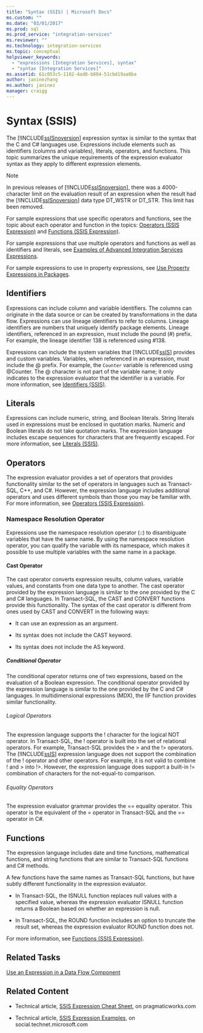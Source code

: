 ```yaml
---
title: "Syntax (SSIS) | Microsoft Docs"
ms.custom: ""
ms.date: "03/01/2017"
ms.prod: sql
ms.prod_service: "integration-services"
ms.reviewer: ""
ms.technology: integration-services
ms.topic: conceptual
helpviewer_keywords: 
  - "expressions [Integration Services], syntax"
  - "syntax [Integration Services]"
ms.assetid: 61c053c5-1182-4ad0-b804-51cbd19aa0ba
author: janinezhang
ms.author: janinez
manager: craigg
---
```

# Syntax (SSIS)
  The [!INCLUDE[ssISnoversion](../../includes/ssisnoversion-md.md)] expression syntax is similar to the syntax that the C and C# languages use. Expressions include elements such as identifiers (columns and variables), literals, operators, and functions. This topic summarizes the unique requirements of the expression evaluator syntax as they apply to different expression elements.  
  
> [!NOTE]  
>  In previous releases of [!INCLUDE[ssISnoversion](../../includes/ssisnoversion-md.md)], there was a 4000-character limit on the evaluation result of an expression when the result had the [!INCLUDE[ssISnoversion](../../includes/ssisnoversion-md.md)] data type DT_WSTR or DT_STR. This limit has been removed.  
  
 For sample expressions that use specific operators and functions, see the topic about each operator and function in the topics: [Operators &#40;SSIS Expression&#41;](../../integration-services/expressions/operators-ssis-expression.md) and [Functions &#40;SSIS Expression&#41;](../../integration-services/expressions/functions-ssis-expression.md).  
  
 For sample expressions that use multiple operators and functions as well as identifiers and literals, see [Examples of Advanced Integration Services Expressions](../../integration-services/expressions/examples-of-advanced-integration-services-expressions.md).  
  
 For sample expressions to use in property expressions, see [Use Property Expressions in Packages](../../integration-services/expressions/use-property-expressions-in-packages.md).  
  
## Identifiers  
 Expressions can include column and variable identifiers. The columns can originate in the data source or can be created by transformations in the data flow. Expressions can use lineage identifiers to refer to columns. Lineage identifiers are numbers that uniquely identify package elements. Lineage identifiers, referenced in an expression, must include the pound (#) prefix. For example, the lineage identifier 138 is referenced using #138.  
  
 Expressions can include the system variables that [!INCLUDE[ssIS](../../includes/ssis-md.md)] provides and custom variables. Variables, when referenced in an expression, must include the \@ prefix. For example, the `Counter` variable is referenced using \@Counter. The \@ character is not part of the variable name; it only indicates to the expression evaluator that the identifier is a variable. For more information, see [Identifiers &#40;SSIS&#41;](../../integration-services/expressions/identifiers-ssis.md).  
  
## Literals  
 Expressions can include numeric, string, and Boolean literals. String literals used in expressions must be enclosed in quotation marks. Numeric and Boolean literals do not take quotation marks. The expression language includes escape sequences for characters that are frequently escaped. For more information, see [Literals &#40;SSIS&#41;](../../integration-services/expressions/numeric-string-and-boolean-literals.md).  
  
## Operators  
 The expression evaluator provides a set of operators that provides functionality similar to the set of operators in languages such as Transact-SQL, C++, and C#. However, the expression language includes additional operators and uses different symbols than those you may be familiar with. For more information, see [Operators &#40;SSIS Expression&#41;](../../integration-services/expressions/operators-ssis-expression.md).  
  
### Namespace Resolution Operator  
 Expressions use the namespace resolution operator (::) to disambiguate variables that have the same name. By using the namespace resolution operator, you can qualify the variable with its namespace, which makes it possible to use multiple variables with the same name in a package.  
  
#### Cast Operator  
 The cast operator converts expression results, column values, variable values, and constants from one data type to another. The cast operator provided by the expression language is similar to the one provided by the C and C# languages. In Transact-SQL, the CAST and CONVERT functions provide this functionality. The syntax of the cast operator is different from ones used by CAST and CONVERT in the following ways:  
  
-   It can use an expression as an argument.  
  
-   Its syntax does not include the CAST keyword.  
  
-   Its syntax does not include the AS keyword.  
  
##### Conditional Operator  
 The conditional operator returns one of two expressions, based on the evaluation of a Boolean expression. The conditional operator provided by the expression language is similar to the one provided by the C and C# languages. In multidimensional expressions (MDX), the IIF function provides similar functionality.  
  
###### Logical Operators  
 The expression language supports the ! character for the logical NOT operator. In Transact-SQL, the ! operator is built into the set of relational operators. For example, Transact-SQL provides the > and the !> operators. The [!INCLUDE[ssIS](../../includes/ssis-md.md)] expression language does not support the combination of the ! operator and other operators. For example, it is not valid to combine ! and > into !>. However, the expression language does support a built-in != combination of characters for the not-equal-to comparison.  
  
###### Equality Operators  
 The expression evaluator grammar provides the == equality operator. This operator is the equivalent of the = operator in Transact-SQL and the == operator in C#.  
  
## Functions  
 The expression language includes date and time functions, mathematical functions, and string functions that are similar to Transact-SQL functions and C# methods.  
  
 A few functions have the same names as Transact-SQL functions, but have subtly different functionality in the expression evaluator.  
  
-   In Transact-SQL, the ISNULL function replaces null values with a specified value, whereas the expression evaluator ISNULL function returns a Boolean based on whether an expression is null.  
  
-   In Transact-SQL, the ROUND function includes an option to truncate the result set, whereas the expression evaluator ROUND function does not.  
  
 For more information, see [Functions &#40;SSIS Expression&#41;](../../integration-services/expressions/functions-ssis-expression.md).  
  
## Related Tasks  
 [Use an Expression in a Data Flow Component](https://msdn.microsoft.com/library/9181b998-d24a-41fb-bb3c-14eee34f910d)  
  
## Related Content  
  
-   Technical article, [SSIS Expression Cheat Sheet](https://go.microsoft.com/fwlink/?LinkId=746575), on pragmaticworks.com  
  
-   Technical article, [SSIS Expression Examples](https://go.microsoft.com/fwlink/?LinkId=220761), on social.technet.microsoft.com  
  
  
